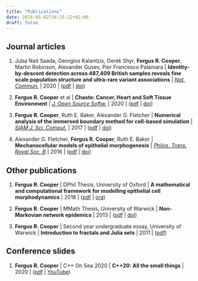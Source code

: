 ```yaml
---
title: "Publications"
date: 2018-05-02T16:25:22+01:00
draft: false
---
```


## Journal articles

1. Juba Nait Saada, Georgios Kalantzis, Derek Shyr, **Fergus R. Cooper**, Martin Robinson, Alexander Gusev, Pier Francesco Palamara | **Identity-by-descent detection across 487,409 British samples reveals fine scale population structure and ultra-rare variant associations** | [*Nat. Commun.*](https://www.nature.com/ncomms/) | 2020 | ([pdf](2020Saada_IBD.pdf) | [doi](https://doi.org/10.1038/s41467-020-19588-x))

1. **Fergus R. Cooper** et al | **Chaste: Cancer, Heart and Soft Tissue Environment** | [*J. Open Source Softw.*](https://joss.theoj.org/) | 2020 | ([pdf](2020Cooper_ChasteJOSS.pdf) | [doi](https://doi.org/10.21105/joss.01848))

1. **Fergus R. Cooper**, Ruth E. Baker, Alexander G. Fletcher | **Numerical analysis of the immersed boundary method for cell-based simulation** | [*SIAM J. Sci. Comput.*](https://www.siam.org/Publications/Journals/SIAM-Journal-on-Scientific-Computing-SISC) | 2017 | ([pdf](2017Cooper_ImmersedBoundary.pdf) | [doi](https://doi.org/10.1137/16M1092246))

1. Alexander G. Fletcher, **Fergus R. Cooper**, Ruth E. Baker | **Mechanocellular models of epithelial morphogenesis** | [*Philos. Trans. Royal Soc. B*](https://royalsocietypublishing.org/journal/rstb) | 2016 | ([pdf](2016Fletcher_MechanocellularModels.pdf) | [doi](https://doi.org/10.1098/rstb.2015.0519))

## Other publications

1. **Fergus R. Cooper** | DPhil Thesis, University of Oxford | **A mathematical and computational framework for modelling epithelial cell morphodynamics** | 2018 | ([pdf](2018Cooper_DPhilThesis.pdf) | [ora](https://ora.ox.ac.uk/objects/uuid:1d8c7a1f-931e-464a-8a4b-1eea41f69906))

1. **Fergus R. Cooper** | MMath Thesis, University of Warwick | **Non-Markovian network epidemics** | 2013 | ([pdf](2013Cooper_MMathThesis_NonMarkovian.pdf) | [doi](https://doi.org/10.5281/zenodo.3250895))

1. **Fergus R. Cooper** | Second year undergraduate essay, University of Warwick | **Introduction to fractals and Julia sets** | 2011 | ([pdf](2011Cooper_IntroductionToFractals.pdf))

## Conference slides

1. **Fergus R. Cooper** | C++ On Sea 2020  | **C++20: All the small things** | 2020 | ([pdf](2020CppOnSeaSlides.pdf) | [YouTube](https://www.youtube.com/watch?v=LL_NrM7MY44))